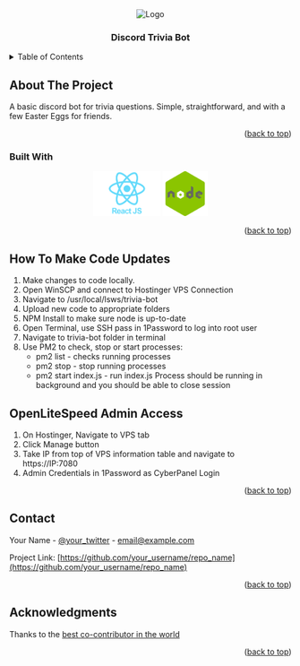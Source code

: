 <!-- PROJECT LOGO -->
<a name="readme-top"></a>
<br />
<div align="center">
    <img src="assets/chamber-bot.jpeg" alt="Logo" width="80" height="80">

  <h3 align="center">Discord Trivia Bot</h3>

</div>



<!-- TABLE OF CONTENTS -->
<details>
  <summary>Table of Contents</summary>
  <ol>
    <li>
      <a href="#about-the-project">About The Project</a>
      <ul>
        <li><a href="#built-with">Built With</a></li>
      </ul>
    </li>
    <li><a href="#usage">Usage</a></li>
    <li><a href="#contact">Contact</a></li>
    <li><a href="#acknowledgments">Acknowledgments</a></li>
  </ol>
</details>



<!-- ABOUT THE PROJECT -->
## About The Project
A basic discord bot for trivia questions. Simple, straightforward, and with a few Easter Eggs for friends.
<p align="right">(<a href="#readme-top">back to top</a>)</p>



### Built With
<div align="center">
    <a href="https://react.dev/" target="_blank"><img src="assets/1631110818-logo-react-js.png" alt="Logo" width="120" height="80"></a>
    <a href="https://nodejs.org/en" target="_blank"><img src="assets/1_bc9pmTiyKR0WNPka2w3e0Q.png" alt="Logo" width="80" height="80"></a>
</div>
<p align="right">(<a href="#readme-top">back to top</a>)</p>


<!-- USAGE EXAMPLES -->
## How To Make Code Updates
1. Make changes to code locally.
2. Open WinSCP and connect to Hostinger VPS Connection
3. Navigate to /usr/local/lsws/trivia-bot
4. Upload new code to appropriate folders
5. NPM Install to make sure node is up-to-date
6. Open Terminal, use SSH pass in 1Password to log into root user
7. Navigate to trivia-bot folder in terminal
8. Use PM2 to check, stop or start processes:
    - pm2 list - checks running processes
    - pm2 stop - stop running processes
    - pm2 start index.js - run index.js
Process should be running in background and you should be able to close session

## OpenLiteSpeed Admin Access 
1. On Hostinger, Navigate to VPS tab
2. Click Manage button
3. Take IP from top of VPS information table and navigate to https://IP:7080
4. Admin Credentials in 1Password as CyberPanel Login

<p align="right">(<a href="#readme-top">back to top</a>)</p>


<!-- CONTACT -->
## Contact

Your Name - [@your_twitter](https://twitter.com/your_username) - email@example.com

Project Link: [https://github.com/your_username/repo_name](https://github.com/your_username/repo_name)

<p align="right">(<a href="#readme-top">back to top</a>)</p>



<!-- ACKNOWLEDGMENTS -->
## Acknowledgments

Thanks to the <a href="https://github.com/Koratsama">best co-contributor in the world</a>

<p align="right">(<a href="#readme-top">back to top</a>)</p>

